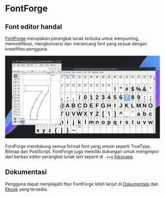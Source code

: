 # FontForge

## Font editor handal

[FontForge](https://fontforge.org/) merupakan perangkat lunak terbuka untuk menyunting, memodifikasi, mengkonversi dan merancang font yang sesuai dengan kreatifitas pengguna.

![FontForge LangitKetujuh OS](../../media/image/fontforge-langitketujuh-id-1.webp)

FontForge mendukung semua format font yang umum seperti TrueType, Bitmap dan PostScript. FontForge juga memiliki dukungan untuk mengimpor dari berkas editor perangkat lunak lain seperti di `.svg` [Inkscape](../grafis/inkscape.md).

## Dokumentasi

Pengguna dapat menjelajahi fitur FontForge lebih lanjut di [Dokumentasi](https://fontforge.org/en-US/documentation/) dan [Ebook](http://designwithfontforge.com/) yang tersedia.
